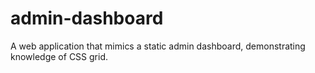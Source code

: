 # admin-dashboard
A web application that mimics a static admin dashboard, demonstrating knowledge of CSS grid.